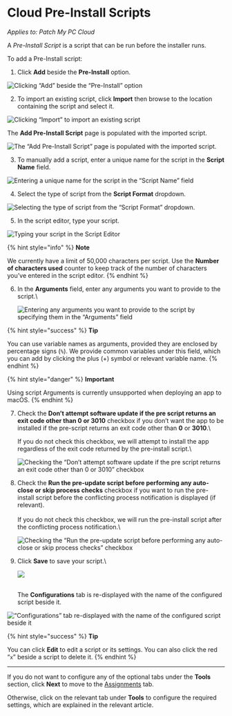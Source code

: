 # Cloud Pre-Install Scripts

_Applies to: Patch My PC Cloud_

A _Pre-Install Script_ is a script that can be run before the installer runs.

To add a Pre-Install script:

1. Click **Add** beside the **Pre-Install** option.

![Clicking “Add” beside the “Pre-Install” option](../../../../../_images/image%20%282605%29.png%20"Clicking%20\"Add\"%20beside%20the%20\"Pre-Install\"%20option")

2. To import an existing script, click **Import** then browse to the location containing the script and select it.

![Clicking “Import” to import an existing script](../../../../../_images/image%20%282460%29.png%20"Clicking%20\"Import\"%20to%20import%20an%20existing%20script")

The **Add Pre-Install Script** page is populated with the imported script.

![The “Add Pre-Install Script” page is populated with the imported script.](../../../../../_images/image%20%282461%29.png%20"The%20\"Add%20Pre-Install%20Script\"%20page%20is%20populated%20with%20the%20imported%20script.")

3. To manually add a script, enter a unique name for the script in the **Script Name** field.

![Entering a unique name for the script in the “Script Name” field](../../../../../_images/image%20%282462%29.png%20"Entering%20a%20unique%20name%20for%20the%20script%20in%20the%20\"Script%20Name\"%20field")

4. Select the type of script from the **Script Format** dropdown.

![Selecting the type of script from the “Script Format” dropdown.](../../../../../_images/image%20%282463%29.png%20"Selecting%20the%20type%20of%20script%20from%20the%20\"Script%20Format\"%20dropdown.")

5. In the script editor, type your script.

![Typing your script in the Script Editor](../../../../../_images/image%20%282464%29.png%20"Typing%20your%20script%20in%20the%20Script%20Editor")

{% hint style="info" %}
**Note**

We currently have a limit of 50,000 characters per script. Use the **Number of characters used** counter to keep track of the number of characters you’ve entered in the script editor.
{% endhint %}

6.  In the **Arguments** field, enter any arguments you want to provide to the script.\


    ![Entering any arguments you want to provide to the script by specifying them in the “Arguments” field](../../../../../_images/image%20%282465%29.png%20"Entering%20any%20arguments%20you%20want%20to%20provide%20to%20the%20script%20by%20specifying%20them%20in%20the%20\"Arguments\"%20field")

{% hint style="success" %}
**Tip**

You can use variable names as arguments, provided they are enclosed by percentage signs (`%`). We provide common variables under this field, which you can add by clicking the plus (+) symbol or relevant variable name.
{% endhint %}

{% hint style="danger" %}
**Important**

Using script Arguments is currently unsupported when deploying an app to macOS.
{% endhint %}

7.  Check the **Don’t attempt software update if the pre script returns an exit code other than 0 or 3010** checkbox if you don’t want the app to be installed if the pre-script returns an exit code other than **0** or **3010**.\


    If you do not check this checkbox, we will attempt to install the app regardless of the exit code returned by the pre-install script.\


    ![Checking the “Don’t attempt software update if the pre script returns an exit code other than 0 or 3010” checkbox](../../../../../_images/image%20%282466%29.png%20"Checking%20the%20\"Don’t%20attempt%20software%20update%20if%20the%20pre%20script%20returns%20an%20exit%20code%20other%20than%200%20or%203010\"%20checkbox")


8.  Check the **Run the pre-update script before performing any auto-close or skip process checks** checkbox if you want to run the pre-install script before the conflicting process notification is displayed (if relevant).\
    \
    If you do not check this checkbox, we will run the pre-install script after the conflicting process notification.\


    ![Checking the “Run the pre-update script before performing any auto-close or skip process checks” checkbox](../../../../../_images/image%20%282467%29.png%20"Checking%20the%20\"Run%20the%20pre-update%20script%20before%20performing%20any%20auto-close%20or%20skip%20process%20checks\"%20checkbox")
9.  Click **Save** to save your script.\


    ![](../../../../../_images/image%20%282468%29.png%20"")

    \
    The **Configurations** tab is re-displayed with the name of the configured script beside it.

![“Configurations” tab re-displayed with the name of the configured script beside it](../../../../../_images/image%20%2893%29.png%20"\"Configurations\"%20tab%20re-displayed%20with%20the%20name%20of%20the%20configured%20script%20beside%20it")

{% hint style="success" %}
**Tip**

You can click **Edit** to edit a script or its settings. You can also click the red “`x`” beside a script to delete it.
{% endhint %}

***

If you do not want to configure any of the optional tabs under the **Tools** section, click **Next** to move to the [Assignments](../../cloud-assignments-deployment-tab.md) tab.

Otherwise, click on the relevant tab under **Tools** to configure the required settings, which are explained in the relevant article.

